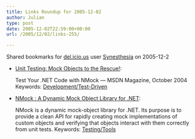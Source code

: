 ```yaml
---
title: Links Roundup for 2005-12-02
author: Julian
type: post
date: 2005-12-02T22:59:00+00:00
url: /2005/12/02/links-255/

---
```

Shared bookmarks for [del.icio.us][1] user  [Synesthesia][2] on 2005-12-2

  * [Unit Testing: Mock Objects to the Rescue!][3]:
  
    Test Your .NET Code with NMock &#8212; MSDN Magazine, October 2004 Keywords: [Development/Test-Driven][4]
  * [NMock : A Dynamic Mock Object Library for .NET][5]:
  
    NMock is a dynamic mock-object library for .NET. Its purpose is to provide a clean API for rapidly creating mock implementations of custom objects and verifying that objects interact with them correctly from unit tests. Keywords: [Testing/Tools][6]

 [1]: https://del.icio.us/
 [2]: https://del.icio.us/synesthesia
 [3]: https://msdn.microsoft.com/msdnmag/issues/04/10/NMock/ "https://msdn.microsoft.com/msdnmag/issues/04/10/NMock/"
 [4]: https://del.icio.us/synesthesia/Development/Test-Driven
 [5]: https://www.nmock.org/ "https://www.nmock.org/"
 [6]: https://del.icio.us/synesthesia/Testing/Tools